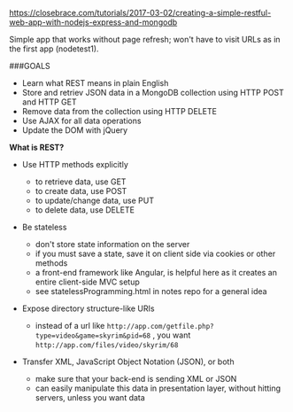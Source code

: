 https://closebrace.com/tutorials/2017-03-02/creating-a-simple-restful-web-app-with-nodejs-express-and-mongodb

Simple app that works without page refresh; won't have to visit URLs as in the first app (nodetest1).

###GOALS

- Learn what REST means in plain English
- Store and retriev JSON data in a MongoDB collection using HTTP POST and HTTP GET
- Remove data from the collection using HTTP DELETE
- Use AJAX for all data operations
- Update the DOM with jQuery

**What is REST?**

- Use HTTP methods explicitly
  - to retrieve data, use GET
  - to create data, use POST
  - to update/change data, use PUT
  - to delete data, use DELETE

- Be stateless
  - don't store state information on the server
  - if you must save a state, save it on client side via cookies or other methods
  - a front-end framework like Angular, is helpful here as it creates an entire client-side MVC setup
  - see statelessProgramming.html in notes repo for a general idea

- Expose directory structure-like URIs
  - instead of a url like `http://app.com/getfile.php?type=video&game=skyrim&pid=68` , you want `http://app.com/files/video/skyrim/68`

- Transfer XML, JavaScript Object Notation (JSON), or both
  - make sure that your back-end is sending XML or JSON
  - can easily manipulate this data in presentation layer, without hitting servers, unless you want data
